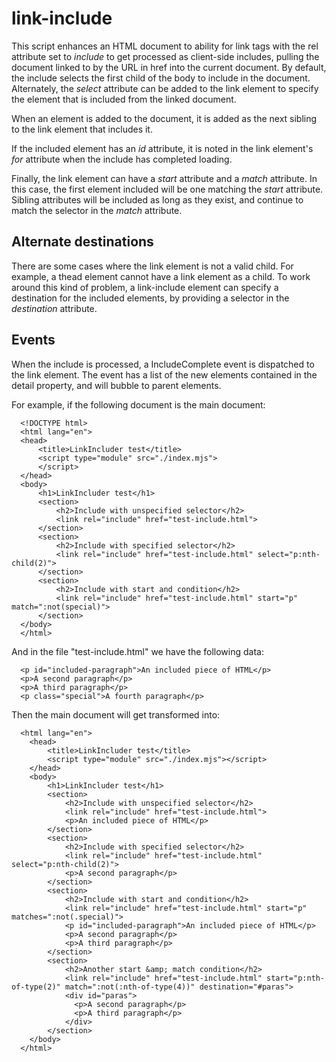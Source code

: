 # link-include

This script enhances an HTML document to ability for link tags with the rel 
attribute set to _include_ to get processed as client-side includes, pulling the
document linked to by the URL in href into the current document. By default, 
the include selects the first child of the body to include in the document.
Alternately, the _select_ attribute can be added to the link element to specify the
element that is included from the linked document.

When an element is added to the document, it is added as the next sibling to the
link element that includes it.

If the included element has an _id_ attribute, it is noted in the link element's
_for_ attribute when the include has completed loading.

Finally, the link element can have a _start_ attribute and a _match_ attribute. In
this case, the first element included will be one matching the _start_ attribute. Sibling
attributes will be included as long as they exist, and continue to match the selector
in the _match_ attribute.

## Alternate destinations

There are some cases where the link element is not a valid child. For example, a thead
element cannot have a link element as a child. To work around this kind of problem, a
link-include element can specify a destination for the included elements, by providing
a selector in the _destination_ attribute.

## Events

When the include is processed, a IncludeComplete event is dispatched to the
link element. The event has a list of the new elements contained in the detail property,
and will bubble to parent elements.

For example, if the following document is the main document:

      <!DOCTYPE html>
      <html lang="en">
      <head>
          <title>LinkIncluder test</title>
          <script type="module" src="./index.mjs">
          </script>
      </head>
      <body>
          <h1>LinkIncluder test</h1>
          <section>
              <h2>Include with unspecified selector</h2>
              <link rel="include" href="test-include.html">
          </section>
          <section>
              <h2>Include with specified selector</h2>        
              <link rel="include" href="test-include.html" select="p:nth-child(2)">
          </section>
          <section>
              <h2>Include with start and condition</h2>
              <link rel="include" href="test-include.html" start="p" match=":not(special)">
          </section>
      </body>
      </html>

And in the file "test-include.html" we have the following data:

      <p id="included-paragraph">An included piece of HTML</p>
      <p>A second paragraph</p>
      <p>A third paragraph</p>
      <p class="special">A fourth paragraph</p>
    
Then the main document will get transformed into:

      <html lang="en">
        <head>
            <title>LinkIncluder test</title>
            <script type="module" src="./index.mjs"></script>
        </head>
        <body>
            <h1>LinkIncluder test</h1>
            <section>
                <h2>Include with unspecified selector</h2>
                <link rel="include" href="test-include.html">
                <p>An included piece of HTML</p>
            </section>
            <section>
                <h2>Include with specified selector</h2>        
                <link rel="include" href="test-include.html" select="p:nth-child(2)">
                <p>A second paragraph</p>
            </section>
            <section>
                <h2>Include with start and condition</h2>
                <link rel="include" href="test-include.html" start="p" matches=":not(.special)">
                <p id="included-paragraph">An included piece of HTML</p>
                <p>A second paragraph</p>
                <p>A third paragraph</p>
            </section>
            <section>
                <h2>Another start &amp; match condition</h2>
                <link rel="include" href="test-include.html" start="p:nth-of-type(2)" match=":not(:nth-of-type(4))" destination="#paras">
                <div id="paras">
                  <p>A second paragraph</p>
                  <p>A third paragraph</p>
                </div>
            </section>         
        </body>
      </html>


